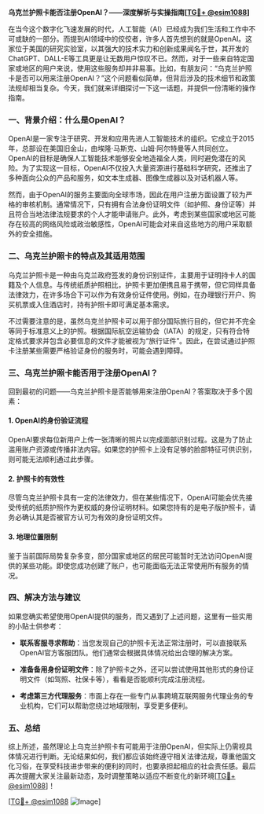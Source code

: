 **乌克兰护照卡能否注册OpenAI？——深度解析与实操指南[[TG💪+ @esim1088](https://t.me/s/esim1088)]**

在当今这个数字化飞速发展的时代，人工智能（AI）已经成为我们生活和工作中不可或缺的一部分。而提到AI领域中的佼佼者，许多人首先想到的就是OpenAI。这家位于美国的研究实验室，以其强大的技术实力和创新成果闻名于世，其开发的ChatGPT、DALL-E等工具更是让无数用户惊叹不已。然而，对于一些来自特定国家或地区的用户来说，使用这些服务却并非易事。比如，有朋友问：“乌克兰护照卡是否可以用来注册OpenAI？”这个问题看似简单，但背后涉及的技术细节和政策法规却相当复杂。今天，我们就来详细探讨一下这一话题，并提供一份清晰的操作指南。

### 一、背景介绍：什么是OpenAI？

OpenAI是一家专注于研究、开发和应用先进人工智能技术的组织。它成立于2015年，总部设在美国旧金山，由埃隆·马斯克、山姆·阿尔特曼等人共同创立。OpenAI的目标是确保人工智能技术能够安全地造福全人类，同时避免潜在的风险。为了实现这一目标，OpenAI不仅投入大量资源进行基础科学研究，还推出了多种面向公众的产品和服务，如文本生成器、图像生成器以及对话机器人等。

然而，由于OpenAI的服务主要面向全球市场，因此在用户注册方面设置了较为严格的审核机制。通常情况下，只有拥有合法身份证明文件（如护照、身份证等）并且符合当地法律法规要求的个人才能申请账户。此外，考虑到某些国家或地区可能存在较高的网络风险或政治敏感性，OpenAI可能会对来自这些地方的用户采取额外的安全措施。

### 二、乌克兰护照卡的特点及其适用范围

乌克兰护照卡是一种由乌克兰政府签发的身份识别证件，主要用于证明持卡人的国籍及个人信息。与传统纸质护照相比，护照卡更加便携且易于携带，但它同样具备法律效力，在许多场合下可以作为有效身份证件使用。例如，在办理银行开户、购买机票或入住酒店时，持有护照卡即可满足基本需求。

不过需要注意的是，虽然乌克兰护照卡可以用于部分国际旅行目的，但它并不完全等同于标准意义上的护照。根据国际航空运输协会（IATA）的规定，只有符合特定格式要求并包含必要信息的文件才能被视为“旅行证件”。因此，在尝试通过护照卡注册某些需要严格验证身份的服务时，可能会遇到障碍。

### 三、乌克兰护照卡能否用于注册OpenAI？

回到最初的问题——乌克兰护照卡是否能够用来注册OpenAI？答案取决于多个因素：

#### 1. OpenAI的身份验证流程
OpenAI要求每位新用户上传一张清晰的照片以完成面部识别过程。这是为了防止滥用账户资源或传播非法内容。如果您的护照卡上没有足够的脸部特征可供识别，则可能无法顺利通过此步骤。

#### 2. 护照卡的有效性
尽管乌克兰护照卡具有一定的法律效力，但在某些情况下，OpenAI可能会优先接受传统的纸质护照作为更权威的身份证明材料。如果您持有的是电子版护照卡，请务必确认其是否被官方认可为有效的身份证明文件。

#### 3. 地理位置限制
鉴于当前国际局势复杂多变，部分国家或地区的居民可能暂时无法访问OpenAI提供的某些功能。即使您成功创建了账户，也可能面临无法正常使用所有服务的情况。

### 四、解决方法与建议

如果您确实希望使用OpenAI提供的服务，而又遇到了上述问题，这里有一些实用的小贴士供参考：

- **联系客服寻求帮助**：当您发现自己的护照卡无法正常注册时，可以直接联系OpenAI官方客服团队。他们通常会根据具体情况给出合理的解决方案。
  
- **准备备用身份证明文件**：除了护照卡之外，还可以尝试使用其他形式的身份证明文件（如驾照、社保卡等），看看是否能顺利完成注册流程。
  
- **考虑第三方代理服务**：市面上存在一些专门从事跨境互联网服务代理业务的专业机构，它们可以帮助您绕过地域限制，享受更多便利。

### 五、总结

综上所述，虽然理论上乌克兰护照卡有可能用于注册OpenAI，但实际上仍需视具体情况进行判断。无论结果如何，我们都应该始终遵守相关法律法规，尊重他国文化习俗，在享受科技进步带来的便利的同时，也要承担起相应的社会责任感。最后再次提醒大家关注最新动态，及时调整策略以适应不断变化的新环境[[TG💪+ @esim1088](https://t.me/s/esim1088)]！

[[TG💪+ @esim1088](https://t.me/s/esim1088) ![Image](https://i.postimg.cc/4NQfJmqS/Snipaste-2025-05-13-00-14-12.png)]